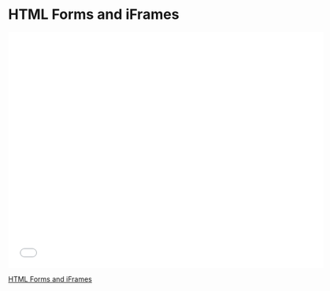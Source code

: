 # HTML Forms and iFrames

<iframe width="640" height="480" src="//www.youtube.com/embed/eiCtXc2YMKc?rel=0&modestbranding=1" frameborder="0" allowfullscreen></iframe><p><a href="https://www.youtube.com/watch?v=eiCtXc2YMKc">HTML Forms and iFrames</a></p>

